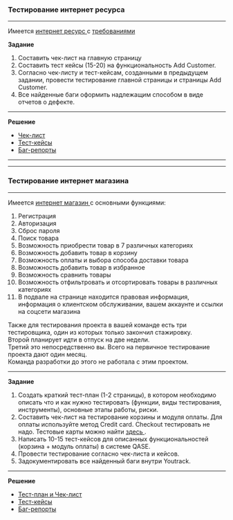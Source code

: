 ### Тестирование интернет ресурса
<hr>
<p>Имеется <a href="https://demo.guru99.com/telecom/index.html"> интернет ресурс </a> с <a href="https://docs.google.com/spreadsheets/d/17pDHGwkAFIrDY8UlfVdkKrw2lv6KFSYgS0cryyty1Fk/edit#gid=0">требованиями </a>
<p><strong> Задание  </strong></p> 
<ol>
 <li>Составить чек-лист на главную страницу</li>
 <li>Составить тест кейсы (15-20) на функциональность Add Customer.</li>
<li>Согласно чек-листу и тест-кейсам, созданными в предыдущем задании, провести тестирование главной страницы и страницы Add Customer.</li>
<li>Все найденные баги оформить надлежащим способом в виде отчетов о дефекте.</li>
</ol>
<hr>
<p><strong> Решение  </strong></p> 
<ul>
<li> <a href="https://github.com/Dzianis-Brahinets/Web-Testing/blob/87571263bf2151c38beb730db740659241936794/Testing%20Documentation-Check-list-%20GURU99TELECOM%20.xlsx">Чек-лист</a></li>
<li> <a href="https://github.com/Dzianis-Brahinets/Web-Testing/blob/87571263bf2151c38beb730db740659241936794/Testing%20Documentation%20-%20Test%20Cases.pdf">Тест-кейсы</a></li>
<li> <a href="https://github.com/Dzianis-Brahinets/Web-Testing/blob/87571263bf2151c38beb730db740659241936794/Testing%20Documentation%20-Bag%20report.pdf">Баг-репорты</a></li>
</ul></p>
<hr>
<hr>

### Тестирование интернет магазина
<hr>
<p>Имеется <a href="http://demowebshop.tricentis.com/"> интернет магазин </a> с основными функциями: 
<ol> <li>Регистрация</li>
<li>Авторизация</li>
<li>Сброс пароля</li>
<li>Поиск товара</li>
<li>Возможность приобрести товар в 7 различных категориях</li>
<li>Возможность добавить товар в корзину</li>
<li>Возможность оплаты и выбора способа доставки товара</li>
<li>Возможность добавить товар в избранное</li>
<li>Возможность сравнить товары</li>
<li>Возможность отфильтровать и отсортировать товары в различных категориях</li>
<li>В подвале на странице находится правовая информация, информация о клиентском обслуживании, вашем аккаунте и ссылки на соцсети магазина</li>
 </ol>
 <p>Также для тестирования проекта в вашей команде есть три тестировщика, один из которых только закончил стажировку.<br>
 Второй планирует идти в отпуск на две недели.<br>
 Третий это непосредственно вы. Всего на первичное тестирование проекта дают один месяц.<br>
 Команда разработки до этого не работала с этим проектом.</p></p>
<hr>
 <p><strong> Задание  </strong></p> 
 <ol>
 <li>Создать краткий тест-план (1-2 страницы), в котором необходимо описать что и как нужно тестировать (функции, виды тестирования, инструменты), основные этапы работы, риски.</li>
 <li>Составить чек-лист на тестирование корзины и модуля оплаты. Для оплаты используйте метод Credit card. Checkout тестировать не надо. Тестовые карты можно найти <a href="https://docs.assist.ru/pages/viewpage.action?pageId=5767473"> здесь </a>.</li>
<li>Написать 10-15 тест-кейсов для описанных функциональностей (корзина + модуль оплаты) в системе QASE.</li>
<li>Провести тестирование согласно чек-листа и кейсов.</li>
<li>Задокументировать все найденный баги внутри Youtrack.</li>
</ol>
<hr>
<p><strong> Решение  </strong></p> 
<ul>
<li> <a href="https://github.com/Dzianis-Brahinets/Web-Testing/blob/54a31d02501c1104f4f5191caab7cec24092f1ce/Web%20App%20Testing%20-Test%20plan-Check-list%20.xlsx">Тест-план и Чек-лист</a></li>
<li> <a href="https://github.com/Dzianis-Brahinets/Web-Testing/blob/54a31d02501c1104f4f5191caab7cec24092f1ce/Web%20App%20Testing%20-%20Test%20Cases.pdf">Тест-кейсы</a></li>
<li> <a href="https://github.com/Dzianis-Brahinets/Web-Testing/blob/54a31d02501c1104f4f5191caab7cec24092f1ce/Web%20App%20Testing-%20Bag%20reports%20.pdf">Баг-репорты</a></li>
</ul>